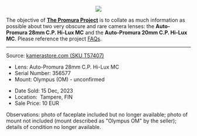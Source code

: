 <p align="center">
   <img src="https://user-images.githubusercontent.com/110672536/183131595-afeb1dec-1c84-436c-9a50-90468f9ec3ec.png">
</p>

<p>
   The objective of <b><a href="https://github.com/martbetz/The-Promura-Project/blob/main/README.md">The Promura Project</a></b> is to collate as much information as possible about two very obscure and rare camera lenses: the <b>Auto-Promura 28mm C.P. Hi-Lux MC</b> and the <b>Auto-Promura 20mm C.P. Hi-Lux MC</b>. Please reference the project <a href="https://github.com/martbetz/The-Promura-Project/blob/main/FAQs.md">FAQs</a>.

---

Source: [kamerastore.com (SKU T57407)](https://kamerastore.com/products/promura-28mm-f2-8-c-p-hi-lux-auto-mc-olympus-om)

- Lens: Auto-Promura 28mm C.P. Hi-Lux MC
- Serial Number: 356577
- Mount: Olympus (OM) - unconfirmed

[]()

- Date Sold: 15 Dec, 2023
- Location:  Tampere, FIN
- Sale Price: 10 EUR
  
[]()

Observations: photo of faceplate included but no longer available; photo of mount not included (mount described as "Olympus OM" by the seller); details of condition no longer available.
